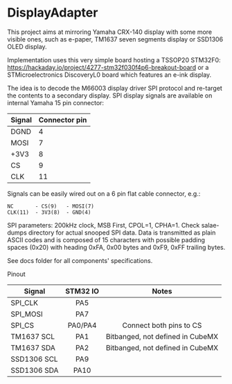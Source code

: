 # DisplayAdapter
This project aims at mirroring Yamaha CRX-140 display with some more visible ones, such as e-paper, TM1637 seven segments display or SSD1306 OLED display.

Implementation uses this very simple board hosting a TSSOP20 STM32F0:
https://hackaday.io/project/4277-stm32f030f4p6-breakout-board
or a STMicroelectronics DiscoveryL0 board which features an e-ink display.

The idea is to decode the M66003 display driver SPI protocol and
re-target the contents to a secondary display.
SPI display signals are available on internal Yamaha 15 pin connector:

| Signal | Connector pin |
|--------|---------------|
|  DGND  |       4       |
|  MOSI  |       7       |
|  +3V3  |       8       |
|   CS   |       9       |
|  CLK   |      11       |

Signals can be easily wired out on a 6 pin flat cable connector, e.g.: 
```
NC       - CS(9)   - MOSI(7)
CLK(11)  - 3V3(8)  - GND(4)
```

SPI parameters: 200kHz clock, MSB First, CPOL=1, CPHA=1. Check salae-dumps directory for actual snooped SPI data. Data is transmitted as plain ASCII codes and is composed of 15 characters with possible padding spaces (0x20) with heading 0xFA, 0x00 bytes and 0xF9, 0xFF trailing bytes.

See docs folder for all components' specifications.


Pinout

|Signal        | STM32 IO | Notes                             |
|--------------|:--------:|:----------------------------------:
| SPI_CLK      |  PA5     |                                   |
| SPI_MOSI     |  PA7     |                                   |
| SPI_CS       |  PA0/PA4 | Connect both pins to CS           |
| TM1637  SCL  |  PA1     | Bitbanged, not defined in CubeMX  |
| TM1637  SDA  |  PA2     | Bitbanged, not defined in CubeMX  |
| SSD1306 SCL  |  PA9     |                                   |
| SSD1306 SDA  |  PA10    |                                   |
